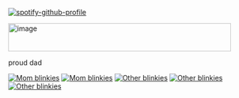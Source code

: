 [![spotify-github-profile](https://spotify-github-profile.kittinanx.com/api/view?uid=31t5xdx6mznzprc3axwmzn4uh55m&cover_image=true&theme=novatorem&show_offline=true&background_color=232843&interchange=true&bar_color=5fbdc4&bar_color_cover=false)](https://spotify-github-profile.kittinanx.com/api/view?uid=31t5xdx6mznzprc3axwmzn4uh55m&redirect=true)


<img width="450" height="57" alt="image" src="https://github.com/user-attachments/assets/04f54dbd-493f-4a4d-9126-c200d5e95ea3" />


proud dad


<a href="http://blinki.es/mom"><img src="http://blinki.es/blinkies/mom/i-love-my-little-girl.gif" alt="Mom blinkies" ></a> <a href="http://blinki.es/mom"><img src="http://blinki.es/blinkies/mom/my-daughter.gif" alt="Mom blinkies" ></a> <a href="http://blinki.es/other"><img src="http://blinki.es/blinkies/other/happy-to-be-me.gif" alt="Other blinkies" ></a> <a href="http://blinki.es/other"><img src="http://blinki.es/blinkies/other/save-the-earth.gif" alt="Other blinkies" ></a> <a href="http://blinki.es/other"><img src="http://blinki.es/blinkies/other/you-are-my-sunshine.gif" alt="Other blinkies" ></a> 
